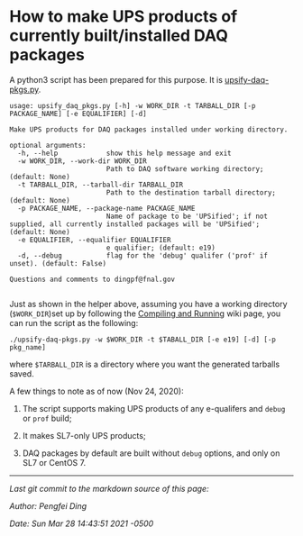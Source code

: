 # How to make UPS products of currently built/installed DAQ packages

A python3 script has been prepared for this purpose. It is [upsify-daq-pkgs.py](https://github.com/DUNE-DAQ/daq-release/blob/master/scripts/upsify-daq-pkgs.py).

```
usage: upsify_daq_pkgs.py [-h] -w WORK_DIR -t TARBALL_DIR [-p PACKAGE_NAME] [-e EQUALIFIER] [-d]

Make UPS products for DAQ packages installed under working directory.

optional arguments:
  -h, --help            show this help message and exit
  -w WORK_DIR, --work-dir WORK_DIR
                        Path to DAQ software working directory; (default: None)
  -t TARBALL_DIR, --tarball-dir TARBALL_DIR
                        Path to the destination tarball directory; (default: None)
  -p PACKAGE_NAME, --package-name PACKAGE_NAME
                        Name of package to be 'UPSified'; if not supplied, all currently installed packages will be 'UPSified'; (default: None)
  -e EQUALIFIER, --equalifier EQUALIFIER
                        e qualifier; (default: e19)
  -d, --debug           flag for the 'debug' qualifer ('prof' if unset). (default: False)

Questions and comments to dingpf@fnal.gov


```

Just as shown in the helper above, assuming you have a working directory (`$WORK_DIR`)set up by following the [Compiling and Running](https://github.com/DUNE-DAQ/appfwk/wiki/Compiling-and-running) wiki page, you can run the script as the following:

```
./upsify-daq-pkgs.py -w $WORK_DIR -t $TABALL_DIR [-e e19] [-d] [-p pkg_name]
```

where `$TARBALL_DIR` is a directory where you want the generated tarballs saved.


A few things to note as of now (Nov 24, 2020):


1. The script supports making UPS products of any e-qualifers and `debug` or `prof` build;


2. It makes SL7-only UPS products;


3. DAQ packages by default are built without `debug` options, and only on SL7 or CentOS 7.

-----

_Last git commit to the markdown source of this page:_


_Author: Pengfei Ding_

_Date: Sun Mar 28 14:43:51 2021 -0500_
